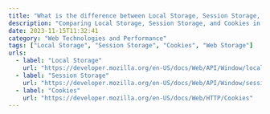 ```yaml
---
title: "What is the difference between Local Storage, Session Storage, and Cookies?"
description: "Comparing Local Storage, Session Storage, and Cookies in web development."
date: 2023-11-15T11:32:41
category: "Web Technologies and Performance"
tags: ["Local Storage", "Session Storage", "Cookies", "Web Storage"]
urls:
  - label: "Local Storage"
    url: "https://developer.mozilla.org/en-US/docs/Web/API/Window/localStorage"
  - label: "Session Storage"
    url: "https://developer.mozilla.org/en-US/docs/Web/API/Window/sessionStorage"
  - label: "Cookies"
    url: "https://developer.mozilla.org/en-US/docs/Web/HTTP/Cookies"
---
```

     